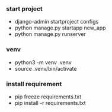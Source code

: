 ### start project

- django-admin startproject configs
- python manage.py startapp new_app
- python manage.py runserver

### venv

- python3 -m venv .venv
- source .venv/bin/activate

### install requirement

- pip freeze requirements.txt
- pip install -r requirements.txt
